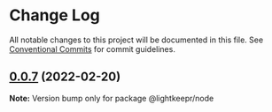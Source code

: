 # Change Log

All notable changes to this project will be documented in this file.
See [Conventional Commits](https://conventionalcommits.org) for commit guidelines.

## [0.0.7](https://github.com/julianburr/lightkeepr/compare/@lightkeepr/node@0.0.3...@lightkeepr/node@0.0.7) (2022-02-20)

**Note:** Version bump only for package @lightkeepr/node
